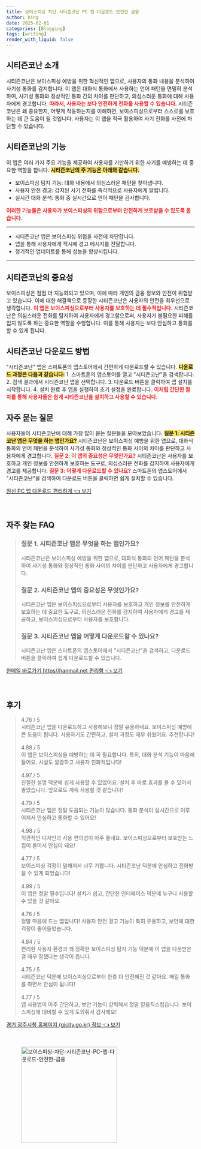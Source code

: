```yaml
---
title: 보이스피싱 차단 시티즌코난 PC 앱 다운로드 안전한 금융
author: bing
date: 2025-02-01
categories: [Blogging]
tags: [writing]
render_with_liquid: false
---
```



<h2 id='시티즌코난_소개'>시티즌코난 소개</h2>

<p>시티즌코난은 보이스피싱 예방을 위한 혁신적인 앱으로, 사용자의 통화 내용을 분석하여 사기성 통화를 감지합니다. 이 앱은 대화식 통화에서 사용하는 언어 패턴을 면밀히 분석하여, 사기성 통화와 정상적인 통화 간의 차이를 판단하고, 의심스러운 통화에 대해 사용자에게 경고합니다. <b><span style="color: #ee2323;">따라서, 사용자는 보다 안전하게 전화를 사용할 수 있습니다.</span></b>
시티즌코난은 왜 중요한지, 어떻게 작동하는지를 이해하면, 보이스피싱으로부터 스스로를 보호하는 데 큰 도움이 될 것입니다. 사용자는 이 앱을 적극 활용하여 사기 전화를 사전에 차단할 수 있습니다.</p>

<h2 id='시티즌코난_기능'>시티즌코난의 기능</h2>

<p>이 앱은 여러 가지 주요 기능을 제공하여 사용자를 기만하기 위한 사기를 예방하는 데 중요한 역할을 합니다. <b><span style="background-color: #ffe066;">시티즌코난의 주 기능은 아래와 같습니다.</span></b>
<ul>
    <li>보이스피싱 탐지 기능: 대화 내용에서 의심스러운 패턴을 찾아냅니다.</li>
    <li>사용자 안전 경고: 감지된 사기 전화를 즉각적으로 사용자에게 알립니다.</li>
    <li>실시간 대화 분석: 통화 중 실시간으로 언어 패턴을 검사합니다.</li>
</ul>
<b><span style="color: #ee2323;">이러한 기능들은 사용자가 보이스피싱의 위험으로부터 안전하게 보호받을 수 있도록 돕습니다.</span></b></p>

<hr />

<ul>
    <li>시티즌코난 앱은 보이스피싱 위험을 사전에 차단합니다.</li>
    <li>앱을 통해 사용자에게 적시에 경고 메시지를 전달합니다.</li>
    <li>정기적인 업데이트를 통해 성능을 향상시킵니다.</li>
</ul>

<hr />

<h2 id='시티즌코난_중요성'>시티즌코난의 중요성</h2>

<p>보이스피싱은 점점 더 지능화되고 있으며, 이에 따라 개인의 금융 정보와 안전이 위협받고 있습니다. 이에 대한 해결책으로 등장한 시티즌코난은 사용자의 안전을 최우선으로 생각합니다. <b><span style="color: #ee2323;">이 앱은 보이스피싱으로부터 사용자를 보호하는 데 필수적입니다.</span></b>
시티즌코난은 의심스러운 전화를 탐지하여 사용자에게 경고함으로써, 사용자가 불필요한 피해를 입지 않도록 하는 중요한 역할을 수행합니다. 이를 통해 사용자는 보다 안심하고 통화를 할 수 있게 됩니다.</p>

<h2 id='시티즌코난_다운로드_방법'>시티즌코난 다운로드 방법</h2>

<p>"시티즌코난" 앱은 스마트폰의 앱스토어에서 간편하게 다운로드할 수 있습니다. <b><span style="background-color: #ffe066;">다운로드 과정은 다음과 같습니다:</span></b>
1. 스마트폰의 앱스토어를 열고 "시티즌코난"을 검색합니다.
2. 검색 결과에서 시티즌코난 앱을 선택합니다.
3. 다운로드 버튼을 클릭하여 앱 설치를 시작합니다.
4. 설치 완료 후 앱을 실행하여 초기 설정을 완료합니다.
<b><span style="color: #ee2323;">이처럼 간단한 절차를 통해 사용자들은 쉽게 시티즌코난을 설치하고 사용할 수 있습니다.</span></b></p>

<h2 id='자주_묻는_질문'>자주 묻는 질문</h2>

<p>사용자들이 시티즌코난에 대해 가장 많이 묻는 질문들을 모아보았습니다. <b><span style="background-color: #ffe066;">질문 1: 시티즌코난 앱은 무엇을 하는 앱인가요?</span></b> 
시티즌코난은 보이스피싱 예방을 위한 앱으로, 대화식 통화의 언어 패턴을 분석하여 사기성 통화와 정상적인 통화 사이의 차이를 판단하고 사용자에게 경고합니다. <b><span style="color: #ee2323;">질문 2: 이 앱의 중요성은 무엇인가요?</span></b>
시티즌코난은 사용자를 보호하고 개인 정보를 안전하게 보호하는 도구로, 의심스러운 전화를 감지하여 사용자에게 경고를 제공합니다. <b><span style="color: #ee2323;">질문 3: 어떻게 다운로드할 수 있나요?</span></b>
스마트폰의 앱스토어에서 "시티즌코난"을 검색하여 다운로드 버튼을 클릭하면 쉽게 설치할 수 있습니다.</p>


<p><a class="click-button" title="원신 PC 앱 다운로드 편리하게" href="https://aptwhite.github.io/posts/%EC%9B%90%EC%8B%A0-PC-%EC%95%B1-%EB%8B%A4%EC%9A%B4%EB%A1%9C%EB%93%9C-%ED%8E%B8%EB%A6%AC%ED%95%98%EA%B2%8C/" rel="dofollow">원신 PC 앱 다운로드 편리하게 👈 보기</a></p><br>
<h2 id='자주_찾는_FAQ'>자주 찾는 FAQ</h2>
<div itemscope="" itemtype="https://schema.org/FAQPage">
<blockquote>
<div itemscope="" itemprop="mainEntity" itemtype="https://schema.org/Question">
<h3 itemprop="name">질문 1. 시티즌코난 앱은 무엇을 하는 앱인가요?</h3>
<div itemscope="" itemprop="acceptedAnswer" itemtype="https://schema.org/Answer">
<span itemprop="text">
<p>시티즌코난은 보이스피싱 예방을 위한 앱으로, 대화식 통화의 언어 패턴을 분석하여 사기성 통화와 정상적인 통화 사이의 차이를 판단하고 사용자에게 경고합니다.</p>
</span>
</div>
</div>
<div itemscope="" itemprop="mainEntity" itemtype="https://schema.org/Question">
<h3 itemprop="name">질문 2. 시티즌코난 앱의 중요성은 무엇인가요?</h3>
<div itemscope="" itemprop="acceptedAnswer" itemtype="https://schema.org/Answer">
<span itemprop="text">
<p>시티즌코난 앱은 보이스피싱으로부터 사용자를 보호하고 개인 정보를 안전하게 보호하는 데 중요한 도구로, 의심스러운 전화를 감지하여 사용자에게 경고를 제공하고, 보이스피싱으로부터 사용자를 보호합니다.</p>
</span>
</div>
</div>
<div itemscope="" itemprop="mainEntity" itemtype="https://schema.org/Question">
<h3 itemprop="name">질문 3. 시티즌코난 앱을 어떻게 다운로드할 수 있나요?</h3>
<div itemscope="" itemprop="acceptedAnswer" itemtype="https://schema.org/Answer">
<span itemprop="text">
<p>시티즌코난 앱은 스마트폰의 앱스토어에서 "시티즌코난"을 검색하고, 다운로드 버튼을 클릭하여 쉽게 다운로드할 수 있습니다.</p>
</span>
</div>
</div>
</blockquote>
</div>
<p><a class="click-button" title="한메일 바로가기 https//hanmail.net 편리함" href="https://aptwhite.github.io/posts/%ED%95%9C%EB%A9%94%EC%9D%BC-%EB%B0%94%EB%A1%9C%EA%B0%80%EA%B8%B0-httpshanmail.net-%ED%8E%B8%EB%A6%AC%ED%95%A8/" rel="dofollow">한메일 바로가기 https//hanmail.net 편리함 👈 보기</a></p><br>
<h2 id='후기'>후기</h2>
<div itemscope itemtype="https://schema.org/Product">
  <blockquote>
  <div itemprop="review" itemscope itemtype="https://schema.org/Review">
      <div itemprop="reviewRating" itemscope itemtype="https://schema.org/Rating"> <span itemprop="ratingValue">4.76</span> / <span itemprop="bestRating">5</span> </div>
      <span itemprop="reviewBody">시티즌코난 앱을 다운로드하고 사용해보니 정말 유용하네요. 보이스피싱 예방에 큰 도움이 됩니다. 사용하기도 간편하고, 설치 과정도 매우 쉬웠어요. 추천합니다!</span>
  </div>
  <br>
  <div itemprop="review" itemscope itemtype="https://schema.org/Review">
      <div itemprop="reviewRating" itemscope itemtype="https://schema.org/Rating"> <span itemprop="ratingValue">4.88</span> / <span itemprop="bestRating">5</span> </div>
      <span itemprop="reviewBody">이 앱은 보이스피싱을 예방하는 데 꼭 필요합니다. 특히, 대화 분석 기능이 마음에 들어요. 시설도 깔끔하고 사용자 친화적입니다!</span>
  </div>
  <br>
  <div itemprop="review" itemscope itemtype="https://schema.org/Review">
      <div itemprop="reviewRating" itemscope itemtype="https://schema.org/Rating"> <span itemprop="ratingValue">4.97</span> / <span itemprop="bestRating">5</span> </div>
      <span itemprop="reviewBody">친절한 설명 덕분에 쉽게 사용할 수 있었어요. 설치 후 바로 효과를 볼 수 있어서 좋았습니다. 앞으로도 계속 사용할 것 같습니다!</span>
  </div>
  <br>
  <div itemprop="review" itemscope itemtype="https://schema.org/Review">
      <div itemprop="reviewRating" itemscope itemtype="https://schema.org/Rating"> <span itemprop="ratingValue">4.79</span> / <span itemprop="bestRating">5</span> </div>
      <span itemprop="reviewBody">시티즌코난 앱은 정말 도움되는 기능이 많습니다. 통화 분석이 실시간으로 이루어져서 안심하고 통화할 수 있어요!</span>
  </div>
  <br>
  <div itemprop="review" itemscope itemtype="https://schema.org/Review">
      <div itemprop="reviewRating" itemscope itemtype="https://schema.org/Rating"> <span itemprop="ratingValue">4.98</span> / <span itemprop="bestRating">5</span> </div>
      <span itemprop="reviewBody">직관적인 디자인과 사용 편의성이 아주 좋네요. 보이스피싱으로부터 보호받는 느낌이 들어서 안심이 돼요!</span>
  </div>
  <br>
  <div itemprop="review" itemscope itemtype="https://schema.org/Review">
      <div itemprop="reviewRating" itemscope itemtype="https://schema.org/Rating"> <span itemprop="ratingValue">4.77</span> / <span itemprop="bestRating">5</span> </div>
      <span itemprop="reviewBody">보이스피싱 걱정이 덜해져서 너무 기쁩니다. 시티즌코난 덕분에 안심하고 전화받을 수 있게 되었습니다!</span>
  </div>
  <br>
  <div itemprop="review" itemscope itemtype="https://schema.org/Review">
      <div itemprop="reviewRating" itemscope itemtype="https://schema.org/Rating"> <span itemprop="ratingValue">4.99</span> / <span itemprop="bestRating">5</span> </div>
      <span itemprop="reviewBody">이 앱은 정말 필수입니다! 설치가 쉽고, 간단한 인터페이스 덕분에 누구나 사용할 수 있을 것 같아요.</span>
  </div>
  <br>
  <div itemprop="review" itemscope itemtype="https://schema.org/Review">
      <div itemprop="reviewRating" itemscope itemtype="https://schema.org/Rating"> <span itemprop="ratingValue">4.76</span> / <span itemprop="bestRating">5</span> </div>
      <span itemprop="reviewBody">정말 마음에 드는 앱입니다! 사용자 안전 경고 기능이 특히 유용하고, 보안에 대한 걱정이 줄어들었습니다.</span>
  </div>
  <br>
  <div itemprop="review" itemscope itemtype="https://schema.org/Review">
      <div itemprop="reviewRating" itemscope itemtype="https://schema.org/Rating"> <span itemprop="ratingValue">4.84</span> / <span itemprop="bestRating">5</span> </div>
      <span itemprop="reviewBody">편리한 사용자 환경과 꽤 정확한 보이스피싱 탐지 기능 덕분에 이 앱을 다운받은 걸 매우 잘했다는 생각이 듭니다.</span>
  </div>
  <br>
  <div itemprop="review" itemscope itemtype="https://schema.org/Review">
      <div itemprop="reviewRating" itemscope itemtype="https://schema.org/Rating"> <span itemprop="ratingValue">4.75</span> / <span itemprop="bestRating">5</span> </div>
      <span itemprop="reviewBody">시티즌코난 덕분에 보이스피싱으로부터 한층 더 안전해진 것 같아요. 매일 통화를 하면서 안심이 됩니다!</span>
  </div>
  <br>
  <div itemprop="review" itemscope itemtype="https://schema.org/Review">
      <div itemprop="reviewRating" itemscope itemtype="https://schema.org/Rating"> <span itemprop="ratingValue">4.77</span> / <span itemprop="bestRating">5</span> </div>
      <span itemprop="reviewBody">앱 사용법이 아주 간단하고, 보안 기능이 강력해서 정말 믿음직스럽습니다. 보이스피싱에 대비할 수 있게 도와줘서 감사해요!</span>
  </div>
  </blockquote>
</div>
<p><a class="click-button" title="경기 광주시청 홈페이지 (gjcity.go.kr) 정보" href="https://aptwhite.github.io/posts/%EA%B2%BD%EA%B8%B0-%EA%B4%91%EC%A3%BC%EC%8B%9C%EC%B2%AD-%ED%99%88%ED%8E%98%EC%9D%B4%EC%A7%80-(gjcity.go.kr)-%EC%A0%95%EB%B3%B4/" rel="dofollow">경기 광주시청 홈페이지 (gjcity.go.kr) 정보 👈 보기</a></p><br>
<figure class="image"><img src="https://aptwhite.github.io/assets/img/thumbnail/보이스피싱-차단-시티즌코난-PC-앱-다운로드-안전한-금융.webp" alt="보이스피싱-차단-시티즌코난-PC-앱-다운로드-안전한-금융" width="256" height="256"></figure>